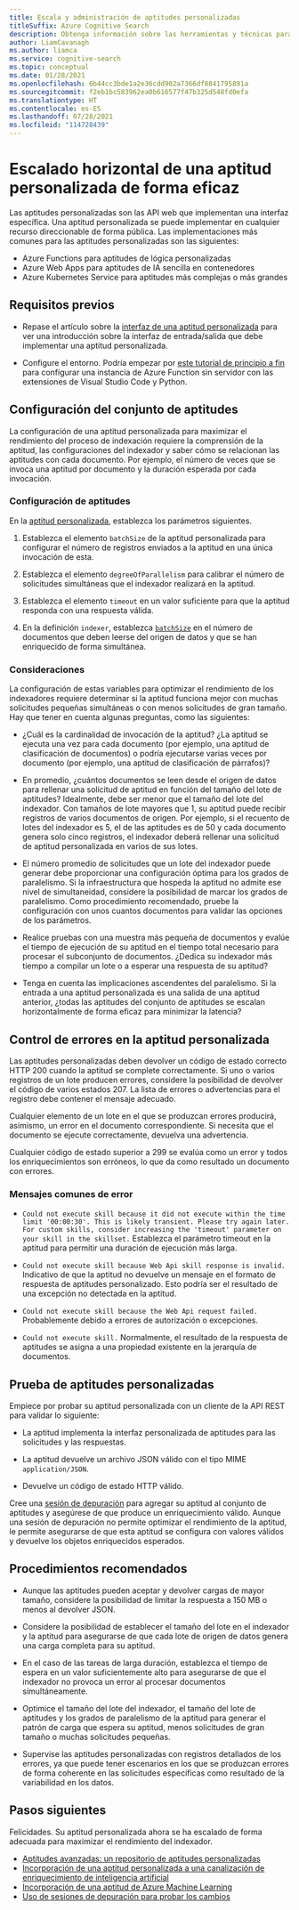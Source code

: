 ```yaml
---
title: Escala y administración de aptitudes personalizadas
titleSuffix: Azure Cognitive Search
description: Obtenga información sobre las herramientas y técnicas para escalar horizontalmente una aptitud personalizada de forma eficaz a fin de obtener el máximo rendimiento. Las aptitudes personalizadas invocan modelos o lógicas de IA que puede agregar a una canalización de indexación enriquecida con IA en Azure Cognitive Search.
author: LiamCavanagh
ms.author: liamca
ms.service: cognitive-search
ms.topic: conceptual
ms.date: 01/28/2021
ms.openlocfilehash: 6b44cc3bde1a2e36cdd902a7366df8841795891a
ms.sourcegitcommit: f2eb1bc583962ea0b616577f47b325d548fd0efa
ms.translationtype: HT
ms.contentlocale: es-ES
ms.lasthandoff: 07/28/2021
ms.locfileid: "114728439"
---
```

# <a name="efficiently-scale-out-a-custom-skill"></a>Escalado horizontal de una aptitud personalizada de forma eficaz

Las aptitudes personalizadas son las API web que implementan una interfaz específica. Una aptitud personalizada se puede implementar en cualquier recurso direccionable de forma pública. Las implementaciones más comunes para las aptitudes personalizadas son las siguientes:
* Azure Functions para aptitudes de lógica personalizadas
* Azure Web Apps para aptitudes de IA sencilla en contenedores
* Azure Kubernetes Service para aptitudes más complejas o más grandes

## <a name="prerequisites"></a>Requisitos previos

+ Repase el artículo sobre la [interfaz de una aptitud personalizada](cognitive-search-custom-skill-interface.md) para ver una introducción sobre la interfaz de entrada/salida que debe implementar una aptitud personalizada.

+ Configure el entorno. Podría empezar por [este tutorial de principio a fin](../azure-functions/create-first-function-vs-code-python.md) para configurar una instancia de Azure Function sin servidor con las extensiones de Visual Studio Code y Python.

## <a name="skillset-configuration"></a>Configuración del conjunto de aptitudes

La configuración de una aptitud personalizada para maximizar el rendimiento del proceso de indexación requiere la comprensión de la aptitud, las configuraciones del indexador y saber cómo se relacionan las aptitudes con cada documento. Por ejemplo, el número de veces que se invoca una aptitud por documento y la duración esperada por cada invocación.

### <a name="skill-settings"></a>Configuración de aptitudes

En la [aptitud personalizada](cognitive-search-custom-skill-web-api.md), establezca los parámetros siguientes.

1. Establezca el elemento `batchSize` de la aptitud personalizada para configurar el número de registros enviados a la aptitud en una única invocación de esta.

2. Establezca el elemento `degreeOfParallelism` para calibrar el número de solicitudes simultáneas que el indexador realizará en la aptitud.

3. Establezca el elemento `timeout` en un valor suficiente para que la aptitud responda con una respuesta válida.

4. En la definición `indexer`, establezca [`batchSize`](/rest/api/searchservice/create-indexer#indexer-parameters) en el número de documentos que deben leerse del origen de datos y que se han enriquecido de forma simultánea.

### <a name="considerations"></a>Consideraciones

La configuración de estas variables para optimizar el rendimiento de los indexadores requiere determinar si la aptitud funciona mejor con muchas solicitudes pequeñas simultáneas o con menos solicitudes de gran tamaño. Hay que tener en cuenta algunas preguntas, como las siguientes:

* ¿Cuál es la cardinalidad de invocación de la aptitud? ¿La aptitud se ejecuta una vez para cada documento (por ejemplo, una aptitud de clasificación de documentos) o podría ejecutarse varias veces por documento (por ejemplo, una aptitud de clasificación de párrafos)?

* En promedio, ¿cuántos documentos se leen desde el origen de datos para rellenar una solicitud de aptitud en función del tamaño del lote de aptitudes? Idealmente, debe ser menor que el tamaño del lote del indexador. Con tamaños de lote mayores que 1, su aptitud puede recibir registros de varios documentos de origen. Por ejemplo, si el recuento de lotes del indexador es 5, el de las aptitudes es de 50 y cada documento genera solo cinco registros, el indexador deberá rellenar una solicitud de aptitud personalizada en varios de sus lotes.

* El número promedio de solicitudes que un lote del indexador puede generar debe proporcionar una configuración óptima para los grados de paralelismo. Si la infraestructura que hospeda la aptitud no admite ese nivel de simultaneidad, considere la posibilidad de marcar los grados de paralelismo. Como procedimiento recomendado, pruebe la configuración con unos cuantos documentos para validar las opciones de los parámetros.

* Realice pruebas con una muestra más pequeña de documentos y evalúe el tiempo de ejecución de su aptitud en el tiempo total necesario para procesar el subconjunto de documentos. ¿Dedica su indexador más tiempo a compilar un lote o a esperar una respuesta de su aptitud? 

* Tenga en cuenta las implicaciones ascendentes del paralelismo. Si la entrada a una aptitud personalizada es una salida de una aptitud anterior, ¿todas las aptitudes del conjunto de aptitudes se escalan horizontalmente de forma eficaz para minimizar la latencia?

## <a name="error-handling-in-the-custom-skill"></a>Control de errores en la aptitud personalizada

Las aptitudes personalizadas deben devolver un código de estado correcto HTTP 200 cuando la aptitud se complete correctamente. Si uno o varios registros de un lote producen errores, considere la posibilidad de devolver el código de varios estados 207. La lista de errores o advertencias para el registro debe contener el mensaje adecuado.

Cualquier elemento de un lote en el que se produzcan errores producirá, asimismo, un error en el documento correspondiente. Si necesita que el documento se ejecute correctamente, devuelva una advertencia.

Cualquier código de estado superior a 299 se evalúa como un error y todos los enriquecimientos son erróneos, lo que da como resultado un documento con errores. 

### <a name="common-error-messages"></a>Mensajes comunes de error

* `Could not execute skill because it did not execute within the time limit '00:00:30'. This is likely transient. Please try again later. For custom skills, consider increasing the 'timeout' parameter on your skill in the skillset.` Establezca el parámetro timeout en la aptitud para permitir una duración de ejecución más larga.

* `Could not execute skill because Web Api skill response is invalid.` Indicativo de que la aptitud no devuelve un mensaje en el formato de respuesta de aptitudes personalizado. Esto podría ser el resultado de una excepción no detectada en la aptitud.

* `Could not execute skill because the Web Api request failed.` Probablemente debido a errores de autorización o excepciones.

* `Could not execute skill.` Normalmente, el resultado de la respuesta de aptitudes se asigna a una propiedad existente en la jerarquía de documentos.

## <a name="testing-custom-skills"></a>Prueba de aptitudes personalizadas

Empiece por probar su aptitud personalizada con un cliente de la API REST para validar lo siguiente:

* La aptitud implementa la interfaz personalizada de aptitudes para las solicitudes y las respuestas.

* La aptitud devuelve un archivo JSON válido con el tipo MIME `application/JSON`.

* Devuelve un código de estado HTTP válido.

Cree una [sesión de depuración](cognitive-search-debug-session.md) para agregar su aptitud al conjunto de aptitudes y asegúrese de que produce un enriquecimiento válido. Aunque una sesión de depuración no permite optimizar el rendimiento de la aptitud, le permite asegurarse de que esta aptitud se configura con valores válidos y devuelve los objetos enriquecidos esperados.

## <a name="best-practices"></a>Procedimientos recomendados

* Aunque las aptitudes pueden aceptar y devolver cargas de mayor tamaño, considere la posibilidad de limitar la respuesta a 150 MB o menos al devolver JSON.

* Considere la posibilidad de establecer el tamaño del lote en el indexador y la aptitud para asegurarse de que cada lote de origen de datos genera una carga completa para su aptitud.

* En el caso de las tareas de larga duración, establezca el tiempo de espera en un valor suficientemente alto para asegurarse de que el indexador no provoca un error al procesar documentos simultáneamente.

* Optimice el tamaño del lote del indexador, el tamaño del lote de aptitudes y los grados de paralelismo de la aptitud para generar el patrón de carga que espera su aptitud, menos solicitudes de gran tamaño o muchas solicitudes pequeñas.

* Supervise las aptitudes personalizadas con registros detallados de los errores, ya que puede tener escenarios en los que se produzcan errores de forma coherente en las solicitudes específicas como resultado de la variabilidad en los datos.


## <a name="next-steps"></a>Pasos siguientes
Felicidades. Su aptitud personalizada ahora se ha escalado de forma adecuada para maximizar el rendimiento del indexador. 

+ [Aptitudes avanzadas: un repositorio de aptitudes personalizadas](https://github.com/Azure-Samples/azure-search-power-skills)
+ [Incorporación de una aptitud personalizada a una canalización de enriquecimiento de inteligencia artificial](cognitive-search-custom-skill-interface.md)
+ [Incorporación de una aptitud de Azure Machine Learning](./cognitive-search-aml-skill.md)
+ [Uso de sesiones de depuración para probar los cambios](./cognitive-search-debug-session.md)